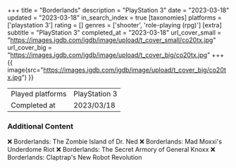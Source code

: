 +++
title = "Borderlands"
description = "PlayStation 3"
date = "2023-03-18"
updated = "2023-03-18"
in_search_index = true
[taxonomies]
platforms = ['playstation 3']
rating = []
genres = ['shooter', 'role-playing (rpg)']
[extra]
subtitle = "PlayStation 3"
completed_at = "2023-03-18"
url_cover_small = "https://images.igdb.com/igdb/image/upload/t_cover_small/co20tx.jpg"
url_cover_big = "https://images.igdb.com/igdb/image/upload/t_cover_big/co20tx.jpg"
+++
{{ image(src="https://images.igdb.com/igdb/image/upload/t_cover_big/co20tx.jpg") }}

|              |            |
| ------------ | ---------- |
| Played platforms    | PlayStation 3 |
| Completed at | 2023/03/18 |



### Additional Content


❌ Borderlands: The Zombie Island of Dr. Ned
❌ Borderlands: Mad Moxxi's Underdome Riot
❌ Borderlands: The Secret Armory of General Knoxx
❌ Borderlands: Claptrap's New Robot Revolution